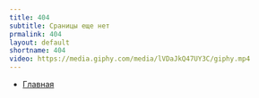 ```yaml
---
title: 404
subtitle: Сраницы еще нет
prmalink: 404
layout: default
shortname: 404
video: https://media.giphy.com/media/lVDaJkQ47UY3C/giphy.mp4
---
```


+ [Главная](index)

